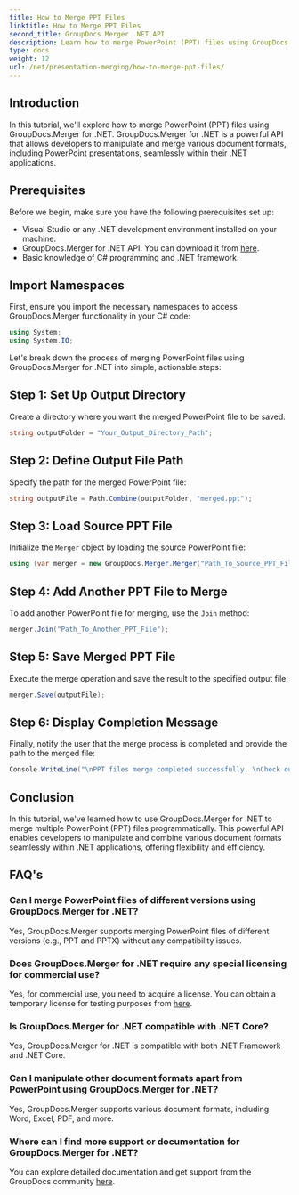 ```yaml
---
title: How to Merge PPT Files
linktitle: How to Merge PPT Files
second_title: GroupDocs.Merger .NET API
description: Learn how to merge PowerPoint (PPT) files using GroupDocs.Merger for .NET effortlessly. Enhance your .NET applications with this powerful API.
type: docs
weight: 12
url: /net/presentation-merging/how-to-merge-ppt-files/
---
```

## Introduction
In this tutorial, we'll explore how to merge PowerPoint (PPT) files using GroupDocs.Merger for .NET. GroupDocs.Merger for .NET is a powerful API that allows developers to manipulate and merge various document formats, including PowerPoint presentations, seamlessly within their .NET applications.
## Prerequisites
Before we begin, make sure you have the following prerequisites set up:
- Visual Studio or any .NET development environment installed on your machine.
- GroupDocs.Merger for .NET API. You can download it from [here](https://releases.groupdocs.com/merger/net/).
- Basic knowledge of C# programming and .NET framework.

## Import Namespaces
First, ensure you import the necessary namespaces to access GroupDocs.Merger functionality in your C# code:
```csharp
using System;
using System.IO;
```

Let's break down the process of merging PowerPoint files using GroupDocs.Merger for .NET into simple, actionable steps:
## Step 1: Set Up Output Directory
Create a directory where you want the merged PowerPoint file to be saved:
```csharp
string outputFolder = "Your_Output_Directory_Path";
```
## Step 2: Define Output File Path
Specify the path for the merged PowerPoint file:
```csharp
string outputFile = Path.Combine(outputFolder, "merged.ppt");
```
## Step 3: Load Source PPT File
Initialize the `Merger` object by loading the source PowerPoint file:
```csharp
using (var merger = new GroupDocs.Merger.Merger("Path_To_Source_PPT_File"))
```
## Step 4: Add Another PPT File to Merge
To add another PowerPoint file for merging, use the `Join` method:
```csharp
merger.Join("Path_To_Another_PPT_File");
```
## Step 5: Save Merged PPT File
Execute the merge operation and save the result to the specified output file:
```csharp
merger.Save(outputFile);
```
## Step 6: Display Completion Message
Finally, notify the user that the merge process is completed and provide the path to the merged file:
```csharp
Console.WriteLine("\nPPT files merge completed successfully. \nCheck output in {0}", outputFolder);
```

## Conclusion
In this tutorial, we've learned how to use GroupDocs.Merger for .NET to merge multiple PowerPoint (PPT) files programmatically. This powerful API enables developers to manipulate and combine various document formats seamlessly within .NET applications, offering flexibility and efficiency.

## FAQ's
### Can I merge PowerPoint files of different versions using GroupDocs.Merger for .NET?
Yes, GroupDocs.Merger supports merging PowerPoint files of different versions (e.g., PPT and PPTX) without any compatibility issues.
### Does GroupDocs.Merger for .NET require any special licensing for commercial use?
Yes, for commercial use, you need to acquire a license. You can obtain a temporary license for testing purposes from [here](https://purchase.groupdocs.com/temporary-license/).
### Is GroupDocs.Merger for .NET compatible with .NET Core?
Yes, GroupDocs.Merger for .NET is compatible with both .NET Framework and .NET Core.
### Can I manipulate other document formats apart from PowerPoint using GroupDocs.Merger for .NET?
Yes, GroupDocs.Merger supports various document formats, including Word, Excel, PDF, and more.
### Where can I find more support or documentation for GroupDocs.Merger for .NET?
You can explore detailed documentation and get support from the GroupDocs community [here](https://forum.groupdocs.com/c/merger/32).
